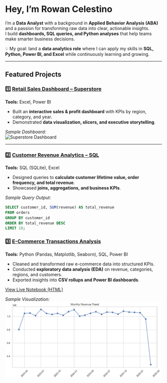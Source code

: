 # Hey, I’m Rowan Celestino  

I’m a **Data Analyst** with a background in **Applied Behavior Analysis (ABA)** and a passion for transforming raw data into clear, actionable insights.  
I build **dashboards, SQL queries, and Python analyses** that help teams make smarter business decisions.  

💡 My goal: land a **data analytics role** where I can apply my skills in **SQL, Python, Power BI, and Excel** while continuously learning and growing.  

---

## Featured Projects  

### 1️⃣ [Retail Sales Dashboard – Superstore](https://github.com/Romago10/Project1-Superstore)  
**Tools:** Excel, Power BI  
- Built an **interactive sales & profit dashboard** with KPIs by region, category, and year.  
- Demonstrated **data visualization, slicers, and executive storytelling**.  

*Sample Dashboard:*  
![Superstore Dashboard](https://github.com/Romago10/Project1-Superstore/raw/main/powerbi/superstore_dashboard.png)

---

### 2️⃣ [Customer Revenue Analytics – SQL](https://github.com/Romago10/sql-customer-revenue-analytics)  
**Tools:** SQL (SQLite), Excel  
- Designed queries to **calculate customer lifetime value, order frequency, and total revenue**.  
- Showcased **joins, aggregations, and business KPIs**.  

*Sample Query Output:*  
```sql
SELECT customer_id, SUM(revenue) AS total_revenue
FROM orders
GROUP BY customer_id
ORDER BY total_revenue DESC
LIMIT 10;
```

### 3️⃣ [E-Commerce Transactions Analysis](https://github.com/Romago10/Project3-Ecommerce-Analysis)  
**Tools:** Python (Pandas, Matplotlib, Seaborn), SQL, Power BI  
- Cleaned and transformed raw e-commerce data into structured KPIs.  
- Conducted **exploratory data analysis (EDA)** on revenue, categories, regions, and customers.  
- Exported insights into **CSV rollups and Power BI dashboards**.  

[View Live Notebook (HTML)](https://nbviewer.org/github/Romago10/Project3-Ecommerce-Analysis/blob/main/notebooks/Project3_Ecommerce_Analysis_Final.html)  

 *Sample Visualization:*  
![Revenue Trend](https://github.com/Romago10/Project3-Ecommerce-Analysis/raw/main/powerbi/monthly_revenue_trend.png)

